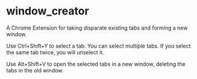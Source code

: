 # window_creator
A Chrome Extension for taking disparate existing tabs and forming a new window.

Use Ctrl+Shift+Y to select a tab. You can select multiple tabs. If you select the same tab twice, you will unselect it.

Use Alt+Shift+V to open the selected tabs in a new window, deleting the tabs in the old window.
